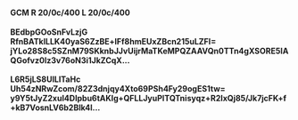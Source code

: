 #### GCM R 20/0c/400 L 20/0c/400
**BEdbpGOoSnFvLzjG**<br/>**RfnBATklLLK40yaS6ZzBE+lFf8hmEUxZBcn215uLZFI=**<br/>**jYLo28S8c5SZnM79SKknbJJvUijrMaTKeMPQZAAVQn0TTn4gXSORE5IAQGofvz0lz3v76oN3i1JkZCqX...**<br/><br/>
**L6R5jLS8UILlTaHc**<br/>**Uh54zNRwZcom/82Z3dnjqy4Xto69PSh4Fy29ogES1tw=**<br/>**y9Y5tJyZ2xuI4Dlpbu6tAKlg+QFLLJyuPITQTnisyqz+R2IxQj85/Jk7jcFK+f+kB7VosnLV6b2Blk4l...**